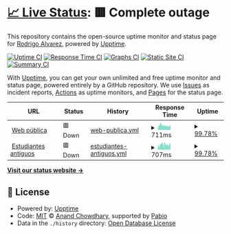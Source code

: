 # [📈 Live Status](https://alvarezrrj.github.io/dhamma-upptime): <!--live status--> **🟥 Complete outage**

This repository contains the open-source uptime monitor and status page for [Rodrigo Alvarez](https://alvarezrrj.github.io/dhamma-upptime), powered by [Upptime](https://github.com/upptime/upptime).

[![Uptime CI](https://github.com/alvarezrrj/dhamma-upptime/workflows/Uptime%20CI/badge.svg)](https://github.com/alvarezrrj/dhamma-upptime/actions?query=workflow%3A%22Uptime+CI%22)
[![Response Time CI](https://github.com/alvarezrrj/dhamma-upptime/workflows/Response%20Time%20CI/badge.svg)](https://github.com/alvarezrrj/dhamma-upptime/actions?query=workflow%3A%22Response+Time+CI%22)
[![Graphs CI](https://github.com/alvarezrrj/dhamma-upptime/workflows/Graphs%20CI/badge.svg)](https://github.com/alvarezrrj/dhamma-upptime/actions?query=workflow%3A%22Graphs+CI%22)
[![Static Site CI](https://github.com/alvarezrrj/dhamma-upptime/workflows/Static%20Site%20CI/badge.svg)](https://github.com/alvarezrrj/dhamma-upptime/actions?query=workflow%3A%22Static+Site+CI%22)
[![Summary CI](https://github.com/alvarezrrj/dhamma-upptime/workflows/Summary%20CI/badge.svg)](https://github.com/alvarezrrj/dhamma-upptime/actions?query=workflow%3A%22Summary+CI%22)

With [Upptime](https://upptime.js.org), you can get your own unlimited and free uptime monitor and status page, powered entirely by a GitHub repository. We use [Issues](https://github.com/alvarezrrj/dhamma-upptime/issues) as incident reports, [Actions](https://github.com/alvarezrrj/dhamma-upptime/actions) as uptime monitors, and [Pages](https://alvarezrrj.github.io/dhamma-upptime) for the status page.

<!--start: status pages-->
<!-- This summary is generated by Upptime (https://github.com/upptime/upptime) -->
<!-- Do not edit this manually, your changes will be overwritten -->
<!-- prettier-ignore -->
| URL | Status | History | Response Time | Uptime |
| --- | ------ | ------- | ------------- | ------ |
| <img alt="" src="https://icons.duckduckgo.com/ip3/ar.dhamma.org.ico" height="13"> [Web pública](https://ar.dhamma.org) | 🟥 Down | [web-publica.yml](https://github.com/alvarezrrj/dhamma-upptime/commits/HEAD/history/web-publica.yml) | <details><summary><img alt="Response time graph" src="./graphs/web-publica/response-time-week.png" height="20"> 711ms</summary><br><a href="https://alvarezrrj.github.io/dhamma-upptime/history/web-publica"><img alt="Response time 659" src="https://img.shields.io/endpoint?url=https%3A%2F%2Fraw.githubusercontent.com%2Falvarezrrj%2Fdhamma-upptime%2FHEAD%2Fapi%2Fweb-publica%2Fresponse-time.json"></a><br><a href="https://alvarezrrj.github.io/dhamma-upptime/history/web-publica"><img alt="24-hour response time 665" src="https://img.shields.io/endpoint?url=https%3A%2F%2Fraw.githubusercontent.com%2Falvarezrrj%2Fdhamma-upptime%2FHEAD%2Fapi%2Fweb-publica%2Fresponse-time-day.json"></a><br><a href="https://alvarezrrj.github.io/dhamma-upptime/history/web-publica"><img alt="7-day response time 711" src="https://img.shields.io/endpoint?url=https%3A%2F%2Fraw.githubusercontent.com%2Falvarezrrj%2Fdhamma-upptime%2FHEAD%2Fapi%2Fweb-publica%2Fresponse-time-week.json"></a><br><a href="https://alvarezrrj.github.io/dhamma-upptime/history/web-publica"><img alt="30-day response time 693" src="https://img.shields.io/endpoint?url=https%3A%2F%2Fraw.githubusercontent.com%2Falvarezrrj%2Fdhamma-upptime%2FHEAD%2Fapi%2Fweb-publica%2Fresponse-time-month.json"></a><br><a href="https://alvarezrrj.github.io/dhamma-upptime/history/web-publica"><img alt="1-year response time 659" src="https://img.shields.io/endpoint?url=https%3A%2F%2Fraw.githubusercontent.com%2Falvarezrrj%2Fdhamma-upptime%2FHEAD%2Fapi%2Fweb-publica%2Fresponse-time-year.json"></a></details> | <details><summary><a href="https://alvarezrrj.github.io/dhamma-upptime/history/web-publica">99.78%</a></summary><a href="https://alvarezrrj.github.io/dhamma-upptime/history/web-publica"><img alt="All-time uptime 99.95%" src="https://img.shields.io/endpoint?url=https%3A%2F%2Fraw.githubusercontent.com%2Falvarezrrj%2Fdhamma-upptime%2FHEAD%2Fapi%2Fweb-publica%2Fuptime.json"></a><br><a href="https://alvarezrrj.github.io/dhamma-upptime/history/web-publica"><img alt="24-hour uptime 100.00%" src="https://img.shields.io/endpoint?url=https%3A%2F%2Fraw.githubusercontent.com%2Falvarezrrj%2Fdhamma-upptime%2FHEAD%2Fapi%2Fweb-publica%2Fuptime-day.json"></a><br><a href="https://alvarezrrj.github.io/dhamma-upptime/history/web-publica"><img alt="7-day uptime 99.78%" src="https://img.shields.io/endpoint?url=https%3A%2F%2Fraw.githubusercontent.com%2Falvarezrrj%2Fdhamma-upptime%2FHEAD%2Fapi%2Fweb-publica%2Fuptime-week.json"></a><br><a href="https://alvarezrrj.github.io/dhamma-upptime/history/web-publica"><img alt="30-day uptime 99.95%" src="https://img.shields.io/endpoint?url=https%3A%2F%2Fraw.githubusercontent.com%2Falvarezrrj%2Fdhamma-upptime%2FHEAD%2Fapi%2Fweb-publica%2Fuptime-month.json"></a><br><a href="https://alvarezrrj.github.io/dhamma-upptime/history/web-publica"><img alt="1-year uptime 99.95%" src="https://img.shields.io/endpoint?url=https%3A%2F%2Fraw.githubusercontent.com%2Falvarezrrj%2Fdhamma-upptime%2FHEAD%2Fapi%2Fweb-publica%2Fuptime-year.json"></a></details>
| <img alt="" src="https://icons.duckduckgo.com/ip3/os.ar.dhamma.org.ico" height="13"> [Estudiantes antiguos](https://os.ar.dhamma.org) | 🟥 Down | [estudiantes-antiguos.yml](https://github.com/alvarezrrj/dhamma-upptime/commits/HEAD/history/estudiantes-antiguos.yml) | <details><summary><img alt="Response time graph" src="./graphs/estudiantes-antiguos/response-time-week.png" height="20"> 707ms</summary><br><a href="https://alvarezrrj.github.io/dhamma-upptime/history/estudiantes-antiguos"><img alt="Response time 899" src="https://img.shields.io/endpoint?url=https%3A%2F%2Fraw.githubusercontent.com%2Falvarezrrj%2Fdhamma-upptime%2FHEAD%2Fapi%2Festudiantes-antiguos%2Fresponse-time.json"></a><br><a href="https://alvarezrrj.github.io/dhamma-upptime/history/estudiantes-antiguos"><img alt="24-hour response time 652" src="https://img.shields.io/endpoint?url=https%3A%2F%2Fraw.githubusercontent.com%2Falvarezrrj%2Fdhamma-upptime%2FHEAD%2Fapi%2Festudiantes-antiguos%2Fresponse-time-day.json"></a><br><a href="https://alvarezrrj.github.io/dhamma-upptime/history/estudiantes-antiguos"><img alt="7-day response time 707" src="https://img.shields.io/endpoint?url=https%3A%2F%2Fraw.githubusercontent.com%2Falvarezrrj%2Fdhamma-upptime%2FHEAD%2Fapi%2Festudiantes-antiguos%2Fresponse-time-week.json"></a><br><a href="https://alvarezrrj.github.io/dhamma-upptime/history/estudiantes-antiguos"><img alt="30-day response time 848" src="https://img.shields.io/endpoint?url=https%3A%2F%2Fraw.githubusercontent.com%2Falvarezrrj%2Fdhamma-upptime%2FHEAD%2Fapi%2Festudiantes-antiguos%2Fresponse-time-month.json"></a><br><a href="https://alvarezrrj.github.io/dhamma-upptime/history/estudiantes-antiguos"><img alt="1-year response time 899" src="https://img.shields.io/endpoint?url=https%3A%2F%2Fraw.githubusercontent.com%2Falvarezrrj%2Fdhamma-upptime%2FHEAD%2Fapi%2Festudiantes-antiguos%2Fresponse-time-year.json"></a></details> | <details><summary><a href="https://alvarezrrj.github.io/dhamma-upptime/history/estudiantes-antiguos">99.78%</a></summary><a href="https://alvarezrrj.github.io/dhamma-upptime/history/estudiantes-antiguos"><img alt="All-time uptime 99.93%" src="https://img.shields.io/endpoint?url=https%3A%2F%2Fraw.githubusercontent.com%2Falvarezrrj%2Fdhamma-upptime%2FHEAD%2Fapi%2Festudiantes-antiguos%2Fuptime.json"></a><br><a href="https://alvarezrrj.github.io/dhamma-upptime/history/estudiantes-antiguos"><img alt="24-hour uptime 100.00%" src="https://img.shields.io/endpoint?url=https%3A%2F%2Fraw.githubusercontent.com%2Falvarezrrj%2Fdhamma-upptime%2FHEAD%2Fapi%2Festudiantes-antiguos%2Fuptime-day.json"></a><br><a href="https://alvarezrrj.github.io/dhamma-upptime/history/estudiantes-antiguos"><img alt="7-day uptime 99.78%" src="https://img.shields.io/endpoint?url=https%3A%2F%2Fraw.githubusercontent.com%2Falvarezrrj%2Fdhamma-upptime%2FHEAD%2Fapi%2Festudiantes-antiguos%2Fuptime-week.json"></a><br><a href="https://alvarezrrj.github.io/dhamma-upptime/history/estudiantes-antiguos"><img alt="30-day uptime 99.82%" src="https://img.shields.io/endpoint?url=https%3A%2F%2Fraw.githubusercontent.com%2Falvarezrrj%2Fdhamma-upptime%2FHEAD%2Fapi%2Festudiantes-antiguos%2Fuptime-month.json"></a><br><a href="https://alvarezrrj.github.io/dhamma-upptime/history/estudiantes-antiguos"><img alt="1-year uptime 99.93%" src="https://img.shields.io/endpoint?url=https%3A%2F%2Fraw.githubusercontent.com%2Falvarezrrj%2Fdhamma-upptime%2FHEAD%2Fapi%2Festudiantes-antiguos%2Fuptime-year.json"></a></details>

<!--end: status pages-->

[**Visit our status website →**](https://alvarezrrj.github.io/dhamma-upptime)

## 📄 License

- Powered by: [Upptime](https://github.com/upptime/upptime)
- Code: [MIT](./LICENSE) © [Anand Chowdhary](https://anandchowdhary.com), supported by [Pabio](https://pabio.com)
- Data in the `./history` directory: [Open Database License](https://opendatacommons.org/licenses/odbl/1-0/)
